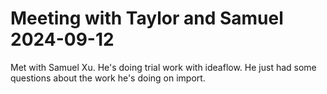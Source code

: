 # Meeting with Taylor and Samuel 2024-09-12

Met with Samuel Xu. He's doing trial work with ideaflow. He just had some questions about the work he's doing on import.
